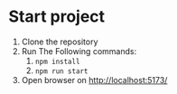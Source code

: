 # Start project

1. Clone the repository
2. Run The Following commands:
    1. `npm install`
    2. `npm run start`
3. Open browser on [http://localhost:5173/]()
